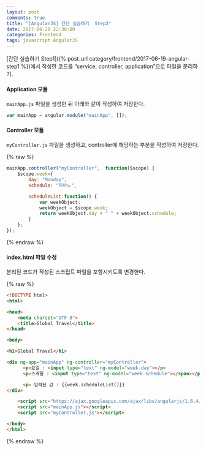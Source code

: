 ```yaml
---
layout: post
comments: true
title: "[AngularJS] 간단 실습하기  Step2"
date: 2017-06-20 22:30:00
categories: Frontend
tags: javascript AngularJS
---
```


[간단 실습하기  Step1]({% post_url category/frontend/2017-06-19-angular-step1 %})에서 작성한 코드를 “service, controller, application”으로 파일을 분리하기.   

#### Application 모듈
`mainApp.js` 파일을 생성한 뒤 아래와 같이 작성하여 저장한다.

```javascript
var mainApp = angular.module("mainApp", []);
```

#### Controller 모듈
`myController.js` 파일을 생성하고,  controller에 해당하는 부분을 작성하여 저장한다.

{% raw %}
```javascript
mainApp.controller("myController",  function($scope) {
	$scope.week={
		day: "Monday",
		schedule: "피아노",

		scheduleList:function() {
			var weekObject;
			weekObject = $scope.week;
			return weekObject.day + " " + weekObject.schedule;
		}
	};
});
```
{% endraw %}

#### index.html 파일 수정
분리된 코드가 작성된 스크립트 파일을 포함시키도록 변경한다.

{% raw %}
```html
<!DOCTYPE html>
<html>

<head>
	<meta charset="UTF-8">
	<title>Global Travel</title>
</head>

<body>

<h1>Global Travel</h1>

<div ng-app="mainApp" ng-controller="myController">
	  <p>요일 : <input type="text" ng-model="week.day"></p>
	  <p>스케쥴 : <input type="text" ng-model="week.schedule"></span></p>

	  <p> 입력된 값 : {{week.scheduleList()}}
</div>

	<script src="https://ajax.googleapis.com/ajax/libs/angularjs/1.6.4/angular.min.js"></script>
	<script src="mainApp.js"></script>
	<script src="myController.js"></script>

</body>
</html>
```
{% endraw %}
